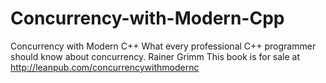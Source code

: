 # Concurrency-with-Modern-Cpp
Concurrency with Modern C++ What every professional C++ programmer should know about concurrency. Rainer Grimm This book is for sale at http://leanpub.com/concurrencywithmodernc
